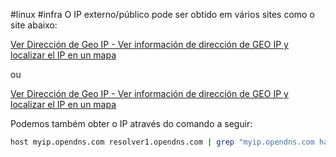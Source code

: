 #linux #infra
O IP externo/público pode ser obtido em vários sites como o site abaixo: 

[Ver Dirección de Geo IP - Ver información de dirección de GEO IP y localizar el IP en un mapa](https://es.geoipview.com/)

ou

[Ver Dirección de Geo IP - Ver información de dirección de GEO IP y localizar el IP en un mapa](https://es.geoipview.com/)

Podemos também obter o IP através do comando a seguir:

```bash
host myip.opendns.com resolver1.opendns.com | grep "myip.opendns.com has" | awk '{print $4}'
```